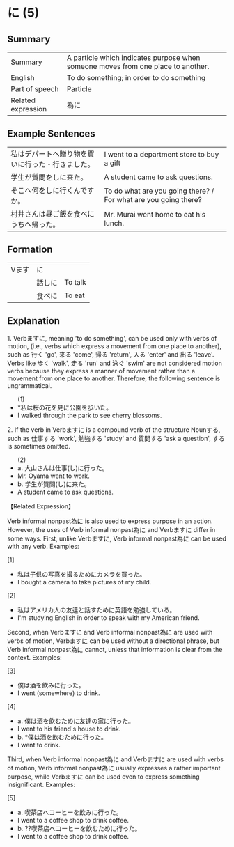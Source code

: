 # に (5)

## Summary

<table><tr>   <td>Summary</td>   <td>A particle which indicates purpose when someone moves from one place to another.</td></tr><tr>   <td>English</td>   <td>To do something; in order to do something</td></tr><tr>   <td>Part of speech</td>   <td>Particle</td></tr><tr>   <td>Related expression</td>   <td>為に</td></tr></table>

## Example Sentences

<table><tr>   <td>私はデパートへ贈り物を買いに行った・行きました。</td>   <td>I went to a department store to buy a gift</td></tr><tr>   <td>学生が質問をしに来た。</td>   <td>A student came to ask questions.</td></tr><tr>   <td>そこへ何をしに行くんですか。</td>   <td>To do what are you going there? / For what are you going there?</td></tr><tr>   <td>村井さんは昼ご飯を食べにうちへ帰った。</td>   <td>Mr. Murai went home to eat his lunch.</td></tr></table>

## Formation

<table class="table"> <tbody><tr class="tr head"> <td class="td"><span class="bold"><span>Vます</span></span></td> <td class="td"><span class="concept">に</span> </td> <td class="td"><span>&nbsp;</span></td> </tr> <tr class="tr"> <td class="td"><span>&nbsp;</span></td> <td class="td"><span>話し<span class="concept">に</span></span> </td> <td class="td"><span>To    talk</span></td> </tr> <tr class="tr"> <td class="td"><span>&nbsp;</span></td> <td class="td"><span>食べ<span class="concept">に</span></span> </td> <td class="td"><span>To    eat</span></td> </tr></tbody></table>

## Explanation

<p>1. Verbます<span class="cloze">に</span>, meaning 'to do something', can be used only with verbs of motion, (i.e., verbs which express a movement from one place to another), such as 行く 'go', 来る 'come', 帰る 'return', 入る 'enter' and 出る 'leave'. Verbs like 歩く 'walk', 走る 'run' and 泳ぐ 'swim' are not considered motion verbs because they express a manner of movement rather than a movement from one place to another. Therefore, the following sentence is ungrammatical.</p>  <ul>(1) <li>*私は桜の花を見<span class="cloze">に</span>公園を歩いた。</li> <li>I walked through the park to see cherry blossoms.</li> </ul>  <p>2. If the verb in Verbます<span class="cloze">に</span> is a compound verb of the structure Nounする, such as 仕事する 'work', 勉強する 'study' and 質問する 'ask a question', する is sometimes omitted.</p>  <ul>(2)  <li>a. 大山さんは仕事(し)<span class="cloze">に</span>行った。</li> <li>Mr. Oyama went to work.</li> <div class="divide"></div> <li>b. 学生が質問(し)<span class="cloze">に</span>来た。</li> <li>A student came to ask questions.</li> </ul>  <p>【Related Expression】  <p>Verb informal nonpast為に is also used to express purpose in an action. However, the uses of Verb informal nonpast為に and Verbます<span class="cloze">に</span> differ in some ways. First, unlike Verbます<span class="cloze">に</span>, Verb informal nonpast為に can be used with any verb. Examples:</p>  <p>[1]</p>  <ul> <li>私は子供の写真を撮るためにカメラを買った。</li> <li>I bought a camera to take pictures of my child.</li> </ul>  <p>[2]</p>  <ul> <li>私はアメリカ人の友逹と話すために英語を勉強している。</li> <li>I'm studying English in order to speak with my American friend.</li> </ul>  <p>Second, when Verbます<span class="cloze">に</span> and Verb informal nonpast為に are used with verbs of motion, Verbます<span class="cloze">に</span> can be used without a directional phrase, but Verb informal nonpast為に cannot, unless that information is clear from the context. Examples:</p>   <p>[3]</p>  <ul> <li>僕は酒を飲み<span class="cloze">に</span>行った。</li> <li>I went (somewhere) to drink.</li> </ul>  <p>[4]</p>  <ul> <li>a. 僕は酒を飲むために友達の家に行った。</li> <li>I went to his friend's house to drink.</li> <div class="divide"></div> <li>b. *僕は酒を飲むために行った。</li> <li>I went to drink.</li> </ul>  <p>Third, when Verb informal nonpast為に and Verbます<span class="cloze">に</span> are used with verbs of motion, Verb informal nonpast為に usually expresses a rather important purpose, while Verbます<span class="cloze">に</span> can be used even to express something insignificant. Examples:</p>   <p>[5]</p>  <ul> <li>a. 喫茶店へコーヒーを飲み<span class="cloze">に</span>行った。</li> <li>I went to a coffee shop to drink coffee.</li> <div class="divide"></div> <li>b. ??喫茶店へコーヒーを飲むために行った。</li> <li>I went to a coffee shop to drink coffee.</li> </ul>

